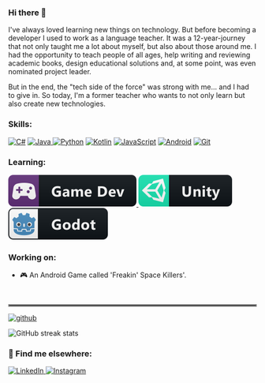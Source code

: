 ### Hi there 👋

I've always loved learning new things on technology. But before becoming a developer I used to work as a language teacher. It was a 12-year-journey that not only taught me a lot about myself, but also about those around me. I had the opportunity to teach people of all ages, help writing and reviewing academic books, design educational solutions and, at some point, was even nominated project leader. 

But in the end, the "tech side of the force" was strong with me... and I had to give in. So today, I'm a former teacher who wants to not only learn but also create new technologies.


### Skills:
<!-- Skills: JAVA / KOTLIN / C# / PYTHON / JAVASCRIPT / ANDROID / GIT -->
<a href="#">
  <p align="left">
 
<img alt="C#" src="https://img.shields.io/badge/c%23%20-%23239120.svg?&style=for-the-badge&logo=c-sharp&logoColor=white" style="vertical-align: top margin: 6px 4px"></a>
<a href="#"><img alt="Java" src="https://img.shields.io/badge/java-%23ED8B00.svg?&style=for-the-badge&logo=java&logoColor=white" style="vertical-align: top margin: 6px 4px"> </a><a href="#"><img alt="Python" src="https://img.shields.io/badge/python%20-%2314354C.svg?&style=for-the-badge&logo=python&logoColor=white" style="vertical-align: top margin: 6px 4px"></a> <a href="#"><img alt="Kotlin" src="https://img.shields.io/badge/kotlin-%230095D5.svg?&style=for-the-badge&logo=kotlin&logoColor=white" style="vertical-align: top margin: 6px 4px"></a> <a href="#"><img alt="JavaScript" src="https://img.shields.io/badge/javascript%20-%23323330.svg?&style=for-the-badge&logo=javascript&logoColor=%23F7DF1E" style="vertical-align:top margin: 6px 4px"></a> <a href="#"><img alt="Android" src="https://img.shields.io/badge/Android-3DDC84?style=for-the-badge&logo=android&logoColor=white"  style="vertical-align: top margin: 6px 4px"></a> <a href="#"><img alt="Git" src="https://img.shields.io/badge/git%20-%23F05033.svg?&style=for-the-badge&logo=git&logoColor=white" style="vertical-align:top margin 6px 4px"></a>
</p>

### Learning:
<p align="left">
  <a href="#">
    <img src="svg/dev/misc/gamedev.svg" alt="gamedev" style="vertical-align:top margin:6px 4px">
  </a> 
  <a href="#">
    <img src="svg/dev/frameworks/unity.svg" alt="unity" style="vertical-align:top margin:6px 4px">
  </a> 
 <a href="#">
    <img src="svg/dev/frameworks/godot.svg" alt="godot" style="vertical-align:top margin:6px 4px">
  </a> 
 </p>

 <!-- What I'm currently working on -->
### Working on:
- 🎮 An Android Game called 'Freakin' Space Killers'.

<br>
<hr style="border:2px solid gray"></hr>
  
 [<img src='https://cdn.jsdelivr.net/npm/simple-icons@3.0.1/icons/github.svg' alt='github' height='1'>](https://github.com/Dark3088)  

![GitHub streak stats](https://github-readme-streak-stats.herokuapp.com/?user=Dark3088)

### 📢 Find me elsewhere:
<p align="left">
  <a href="https://www.linkedin.com/in/diegorsf-dksl88">
  <img alt="LinkedIn" src="https://img.shields.io/badge/linkedin%20-%230077B5.svg?&style=for-the-badge&logo=linkedin&logoColor=white" style="vertical-align:top margin: 6px 4px">
  </a>
  <a href="https://www.instagram.com/darknslim/">
  <img alt="Instagram" src="https://img.shields.io/badge/Instagram%20-%23E4405F.svg?&style=for-the-badge&logo=Instagram&logoColor=white" style="vertical-align:top margin: 6px 4px">
  </a></p>
